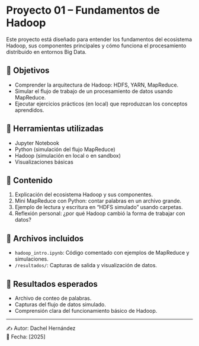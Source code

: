 # Proyecto 01 – Fundamentos de Hadoop

Este proyecto está diseñado para entender los fundamentos del ecosistema Hadoop, sus componentes principales y cómo funciona el procesamiento distribuido en entornos Big Data.

## 🎯 Objetivos
- Comprender la arquitectura de Hadoop: HDFS, YARN, MapReduce.
- Simular el flujo de trabajo de un procesamiento de datos usando MapReduce.
- Ejecutar ejercicios prácticos (en local) que reproduzcan los conceptos aprendidos.

## 🧰 Herramientas utilizadas
- Jupyter Notebook
- Python (simulación del flujo MapReduce)
- Hadoop (simulación en local o en sandbox)
- Visualizaciones básicas

## 📄 Contenido
1. Explicación del ecosistema Hadoop y sus componentes.
2. Mini MapReduce con Python: contar palabras en un archivo grande.
3. Ejemplo de lectura y escritura en “HDFS simulado” usando carpetas.
4. Reflexión personal: ¿por qué Hadoop cambió la forma de trabajar con datos?

## 📁 Archivos incluidos
- `hadoop_intro.ipynb`: Código comentado con ejemplos de MapReduce y simulaciones.
- `/resultados/`: Capturas de salida y visualización de datos.

## 🔎 Resultados esperados
- Archivo de conteo de palabras.
- Capturas del flujo de datos simulado.
- Comprensión clara del funcionamiento básico de Hadoop.

---

✍️ Autor: Dachel Hernández  
📅 Fecha: [2025]
